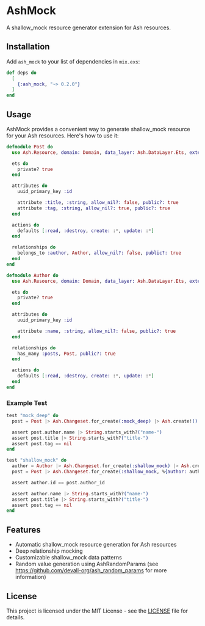 # AshMock

A shallow_mock resource generator extension for Ash resources.

## Installation

Add `ash_mock` to your list of dependencies in `mix.exs`:

```elixir
def deps do
  [
    {:ash_mock, "~> 0.2.0"}
  ]
end
```

## Usage

AshMock provides a convenient way to generate shallow_mock resource for your Ash resources. Here's how to use it:

```elixir
defmodule Post do
  use Ash.Resource, domain: Domain, data_layer: Ash.DataLayer.Ets, extensions: [AshMock]

  ets do
    private? true
  end

  attributes do
    uuid_primary_key :id

    attribute :title, :string, allow_nil?: false, public?: true
    attribute :tag, :string, allow_nil?: true, public?: true
  end

  actions do
    defaults [:read, :destroy, create: :*, update: :*]
  end

  relationships do
    belongs_to :author, Author, allow_nil?: false, public?: true
  end
end

defmodule Author do
  use Ash.Resource, domain: Domain, data_layer: Ash.DataLayer.Ets, extensions: [AshMock]

  ets do
    private? true
  end

  attributes do
    uuid_primary_key :id

    attribute :name, :string, allow_nil?: false, public?: true
  end

  relationships do
    has_many :posts, Post, public?: true
  end

  actions do
    defaults [:read, :destroy, create: :*, update: :*]
  end
end
```

### Example Test

```elixir
test "mock_deep" do
  post = Post |> Ash.Changeset.for_create(:mock_deep) |> Ash.create!()

  assert post.author.name |> String.starts_with?("name-")
  assert post.title |> String.starts_with?("title-")
  assert post.tag == nil
end

test "shallow_mock" do
  author = Author |> Ash.Changeset.for_create(:shallow_mock) |> Ash.create!()
  post = Post |> Ash.Changeset.for_create(:shallow_mock, %{author: author}) |> Ash.create!()

  assert author.id == post.author_id

  assert author.name |> String.starts_with?("name-")
  assert post.title |> String.starts_with?("title-")
  assert post.tag == nil
end
```

## Features

- Automatic shallow_mock resource generation for Ash resources
- Deep relationship mocking
- Customizable shallow_mock data patterns
- Random value generation using AshRandomParams (see https://github.com/devall-org/ash_random_params for more information)

## License

This project is licensed under the MIT License - see the [LICENSE](LICENSE) file for details.